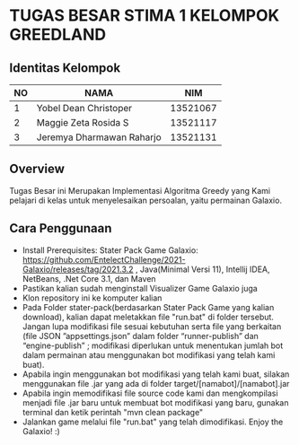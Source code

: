 # TUGAS BESAR STIMA 1 KELOMPOK GREEDLAND
## Identitas Kelompok
| NO | NAMA | NIM |
--- | --- | --- |
| 1 | Yobel Dean Christoper | 13521067 |
| 2 | Maggie Zeta Rosida S| 13521117 |
| 3 | Jeremya Dharmawan Raharjo | 13521131 |

## Overview
Tugas Besar ini Merupakan Implementasi Algoritma Greedy yang Kami pelajari di kelas untuk menyelesaikan persoalan, yaitu permainan Galaxio.


## Cara Penggunaan
- Install Prerequisites: Stater Pack Game Galaxio: https://github.com/EntelectChallenge/2021-Galaxio/releases/tag/2021.3.2 , Java(Minimal Versi 11), Intellij IDEA, NetBeans, .Net Core 3.1, dan Maven
- Pastikan kalian sudah menginstall Visualizer Game Galaxio juga
- Klon repository ini ke komputer kalian
- Pada Folder stater-pack(berdasarkan Stater Pack Game yang kalian download), kalian dapat meletakkan file "run.bat" di folder tersebut. Jangan lupa modifikasi file sesuai kebutuhan serta file yang berkaitan (file JSON ”appsettings.json” dalam folder “runner-publish” dan “engine-publish” ; modifikasi diperlukan untuk menentukan jumlah bot dalam permainan atau menggunakan bot modifikasi yang telah kami buat).
- Apabila ingin menggunakan bot modifikasi yang telah kami buat, silakan menggunakan file .jar yang ada di folder target/[namabot]/[namabot].jar
- Apabila ingin memodifikasi file source code kami dan mengkompilasi menjadi file .jar baru untuk membuat bot modifikasi yang baru, gunakan terminal dan ketik perintah "mvn clean package"
- Jalankan game melalui file "run.bat" yang telah dimodifikasi. Enjoy the Galaxio! :)